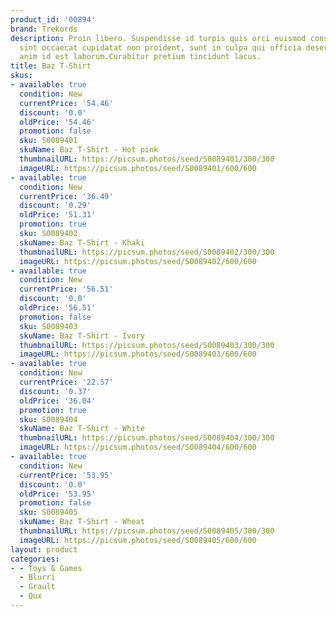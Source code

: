 ```yaml
---
product_id: '00894'
brand: Trekords
description: Proin libero. Suspendisse id turpis quis orci euismod consequat. Excepteur
  sint occaecat cupidatat non proident, sunt in culpa qui officia deserunt mollit
  anim id est laborum.Curabitur pretium tincidunt lacus.
title: Baz T-Shirt
skus:
- available: true
  condition: New
  currentPrice: '54.46'
  discount: '0.0'
  oldPrice: '54.46'
  promotion: false
  sku: S0089401
  skuName: Baz T-Shirt - Hot pink
  thumbnailURL: https://picsum.photos/seed/S0089401/300/300
  imageURL: https://picsum.photos/seed/S0089401/600/600
- available: true
  condition: New
  currentPrice: '36.49'
  discount: '0.29'
  oldPrice: '51.31'
  promotion: true
  sku: S0089402
  skuName: Baz T-Shirt - Khaki
  thumbnailURL: https://picsum.photos/seed/S0089402/300/300
  imageURL: https://picsum.photos/seed/S0089402/600/600
- available: true
  condition: New
  currentPrice: '56.51'
  discount: '0.0'
  oldPrice: '56.51'
  promotion: false
  sku: S0089403
  skuName: Baz T-Shirt - Ivory
  thumbnailURL: https://picsum.photos/seed/S0089403/300/300
  imageURL: https://picsum.photos/seed/S0089403/600/600
- available: true
  condition: New
  currentPrice: '22.57'
  discount: '0.37'
  oldPrice: '36.04'
  promotion: true
  sku: S0089404
  skuName: Baz T-Shirt - White
  thumbnailURL: https://picsum.photos/seed/S0089404/300/300
  imageURL: https://picsum.photos/seed/S0089404/600/600
- available: true
  condition: New
  currentPrice: '53.95'
  discount: '0.0'
  oldPrice: '53.95'
  promotion: false
  sku: S0089405
  skuName: Baz T-Shirt - Wheat
  thumbnailURL: https://picsum.photos/seed/S0089405/300/300
  imageURL: https://picsum.photos/seed/S0089405/600/600
layout: product
categories:
- - Toys & Games
  - Blurri
  - Grault
  - Qux
---
```

